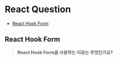 # React Question

- [React Hook Form](#react-hook-form)

## React Hook Form
> **React Hook Form을 사용하는 이유는 무엇인가요?**